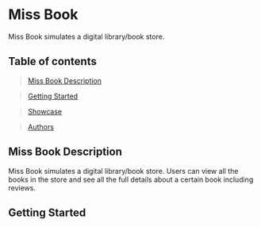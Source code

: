 # Miss Book

Miss Book simulates a digital library/book store.

## Table of contents

> [Miss Book Description](#desc)

> [Getting Started](#start)

> [Showcase](#showcase)

> [Authors](#authors)

## <a id="desc" /> Miss Book Description

Miss Book simulates a digital library/book store. Users can view all the books in the store and see all the full details about a certain book including <br> reviews.

## <a id="start" /> Getting Started

